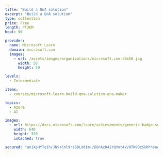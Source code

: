 ```yaml
---
title: "Build a QnA solution"
excerpt: "Build a QnA solution"
type: collection
price: Free
length: PT36M
heat: 50

provider:
  name: Microsoft Learn
  domain: microsoft.com
  images:
    - url: /assets/images/organizations/microsoft.com-50x50.jpg
      width: 50
      height: 50

levels:
  - Intermediate

items:
  - courses/microsoft-learn-build-qna-solution-qna-maker

topics:
  - Azure
  - AI

images:
  - url: https://docs.microsoft.com/learn/achievements/generic-badge-social.png
    width: 640
    height: 320
    isCached: true

secured: "an1XpHYTq1h/JN9+Cnl9rz6DLXdim+/BBnAzD42rQVot4V/H7k90zSkhhhsaoMd9GbWQSV7/3/T211K29IAP6TD+DzY3sgc0lB3i42cdGKqZg5RQm+b8aqpGcHs8RQca3Ngqu1p2nohxk4enZZhxxC2qWs0/2+W+0VLFFBoWnlh+Zzr2AXUe4lULMR34cPyqbWz1II4Fzqz9efmq6pL2AqTu5gUV5ODG3BYYH/r8WsGaKfEJIrBz4dQ+TO1Jwy9LpzrENsbxLRmshgzqqFi9RDXA3bjDFDVB2xjkFJqr4vhjTbtSCnnwv8PHD20F8N8ozVBaKvQAxbopD1KXKrD0UTuSneHzvu3/RfrC6XUWXRk=;XxTkbF21BsRL4ZBUAn2qtg=="
---
```


